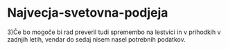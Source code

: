 # Najvecja-svetovna-podjeja
3)Če bo mogoče bi rad preveril tudi spremembo na lestvici in v prihodkih v zadnjih letih, vendar do sedaj nisem nasel potrebnih podatkov. 

